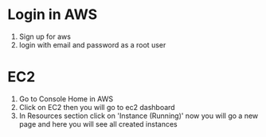 # Login in AWS
1. Sign up for aws
2. login with email and password as a root user

# EC2
1. Go to Console Home in AWS
2. Click on EC2 then you will go to ec2 dashboard
3. In Resources section click on 'Instance (Running)' now you will go a new page and here you will see all created instances
